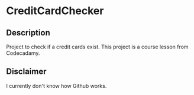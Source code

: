 # CreditCardChecker

## Description
Project to check if a credit cards exist. This project is a course lesson from Codecadamy.

## Disclaimer
I currently don't know how Github works.
